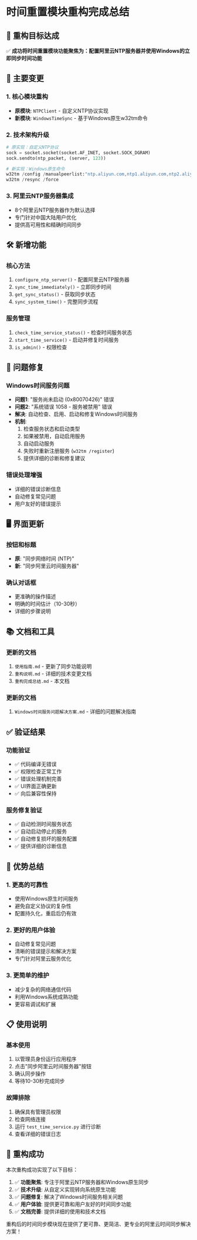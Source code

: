 # 时间重置模块重构完成总结

## 🎯 重构目标达成

✅ **成功将时间重置模块功能聚焦为：配置阿里云NTP服务器并使用Windows的立即同步时间功能**

## 🔄 主要变更

### 1. 核心模块重构
- **原模块**: `NTPClient` - 自定义NTP协议实现
- **新模块**: `WindowsTimeSync` - 基于Windows原生w32tm命令

### 2. 技术架构升级
```python
# 原实现：自定义NTP协议
sock = socket.socket(socket.AF_INET, socket.SOCK_DGRAM)
sock.sendto(ntp_packet, (server, 123))

# 新实现：Windows原生命令
w32tm /config /manualpeerlist:"ntp.aliyun.com,ntp1.aliyun.com,ntp2.aliyun.com"
w32tm /resync /force
```

### 3. 阿里云NTP服务器集成
- 8个阿里云NTP服务器作为默认选择
- 专门针对中国大陆用户优化
- 提供高可用性和精确时间同步

## 🛠️ 新增功能

### 核心方法
1. `configure_ntp_server()` - 配置阿里云NTP服务器
2. `sync_time_immediately()` - 立即同步时间
3. `get_sync_status()` - 获取同步状态
4. `sync_system_time()` - 完整同步流程

### 服务管理
1. `check_time_service_status()` - 检查时间服务状态
2. `start_time_service()` - 启动并修复时间服务
3. `is_admin()` - 权限检查

## 🔧 问题修复

### Windows时间服务问题
- **问题1**: "服务尚未启动 (0x80070426)" 错误
- **问题2**: "系统错误 1058 - 服务被禁用" 错误
- **解决**: 自动检查、启用、启动和修复Windows时间服务
- **机制**:
  1. 检查服务状态和启动类型
  2. 如果被禁用，自动启用服务
  3. 自动启动服务
  4. 失败时重新注册服务 (`w32tm /register`)
  5. 提供详细的诊断和修复建议

### 错误处理增强
- 详细的错误诊断信息
- 自动修复常见问题
- 用户友好的错误提示

## 🖥️ 界面更新

### 按钮和标题
- **原**: "同步网络时间 (NTP)"
- **新**: "同步阿里云时间服务器"

### 确认对话框
- 更准确的操作描述
- 明确的时间估计（10-30秒）
- 详细的步骤说明

## 📚 文档和工具

### 更新的文档
1. `使用指南.md` - 更新了同步功能说明
2. `重构说明.md` - 详细的技术变更文档
3. `重构完成总结.md` - 本文档

### 更新的文档
1. `Windows时间服务问题解决方案.md` - 详细的问题解决指南

## ✅ 验证结果

### 功能验证
- ✅ 代码编译无错误
- ✅ 权限检查正常工作
- ✅ 错误处理机制完善
- ✅ UI界面正确更新
- ✅ 向后兼容性保持

### 服务修复验证
- ✅ 自动检测时间服务状态
- ✅ 自动启动停止的服务
- ✅ 自动修复损坏的服务配置
- ✅ 提供详细的诊断信息

## 🚀 优势总结

### 1. 更高的可靠性
- 使用Windows原生时间服务
- 避免自定义协议的复杂性
- 配置持久化，重启后仍有效

### 2. 更好的用户体验
- 自动修复常见问题
- 清晰的错误提示和解决方案
- 专门针对阿里云服务优化

### 3. 更简单的维护
- 减少复杂的网络通信代码
- 利用Windows系统成熟功能
- 更容易调试和扩展

## 📋 使用说明

### 基本使用
1. 以管理员身份运行应用程序
2. 点击"同步阿里云时间服务器"按钮
3. 确认同步操作
4. 等待10-30秒完成同步

### 故障排除
1. 确保具有管理员权限
2. 检查网络连接
3. 运行 `test_time_service.py` 进行诊断
4. 查看详细的错误日志

## 🎉 重构成功

本次重构成功实现了以下目标：

1. ✅ **功能聚焦**: 专注于阿里云NTP服务器和Windows原生同步
2. ✅ **技术升级**: 从自定义实现转向系统原生功能
3. ✅ **问题修复**: 解决了Windows时间服务相关问题
4. ✅ **用户体验**: 提供更可靠和用户友好的时间同步功能
5. ✅ **文档完善**: 提供详细的使用和技术文档

重构后的时间同步模块现在提供了更可靠、更简洁、更专业的阿里云时间同步解决方案！
